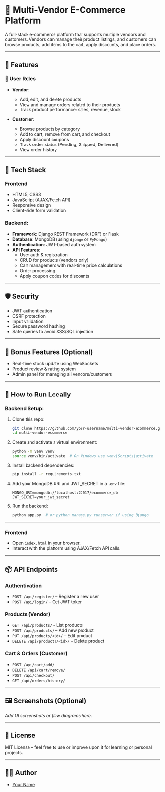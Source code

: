 # 🛒 Multi-Vendor E-Commerce Platform

A full-stack e-commerce platform that supports multiple vendors and customers. Vendors can manage their product listings, and customers can browse products, add items to the cart, apply discounts, and place orders.

---

## 🚀 Features

### 👥 User Roles
- **Vendor**:
  - Add, edit, and delete products
  - View and manage orders related to their products
  - Track product performance: sales, revenue, stock

- **Customer**:
  - Browse products by category
  - Add to cart, remove from cart, and checkout
  - Apply discount coupons
  - Track order status (Pending, Shipped, Delivered)
  - View order history

---

## 🧠 Tech Stack

### Frontend:
- HTML5, CSS3
- JavaScript (AJAX/Fetch API)
- Responsive design
- Client-side form validation

### Backend:
- **Framework**: Django REST Framework (DRF) or Flask
- **Database**: MongoDB (using `djongo` or `PyMongo`)
- **Authentication**: JWT-based auth system
- **API Features**:
  - User auth & registration
  - CRUD for products (vendors only)
  - Cart management with real-time price calculations
  - Order processing
  - Apply coupon codes for discounts

---

## 🛡️ Security
- JWT authentication
- CSRF protection
- Input validation
- Secure password hashing
- Safe queries to avoid XSS/SQL injection

---

## 🧪 Bonus Features (Optional)
- Real-time stock update using WebSockets
- Product review & rating system
- Admin panel for managing all vendors/customers

---

## 🧰 How to Run Locally

### Backend Setup:
1. Clone this repo:
   ```bash
   git clone https://github.com/your-username/multi-vendor-ecommerce.git
   cd multi-vendor-ecommerce
   ```

2. Create and activate a virtual environment:
   ```bash
   python -m venv venv
   source venv/bin/activate  # On Windows use venv\Scripts\activate
   ```

3. Install backend dependencies:
   ```bash
   pip install -r requirements.txt
   ```

4. Add your MongoDB URI and JWT_SECRET in a `.env` file:
   ```env
   MONGO_URI=mongodb://localhost:27017/ecommerce_db
   JWT_SECRET=your_jwt_secret
   ```

5. Run the backend:
   ```bash
   python app.py  # or python manage.py runserver if using Django
   ```

---

### Frontend:
- Open `index.html` in your browser.
- Interact with the platform using AJAX/Fetch API calls.

---

## 📦 API Endpoints

### Authentication
- `POST /api/register/` – Register a new user
- `POST /api/login/` – Get JWT token

### Products (Vendor)
- `GET /api/products/` – List products
- `POST /api/products/` – Add new product
- `PUT /api/products/<id>/` – Edit product
- `DELETE /api/products/<id>/` – Delete product

### Cart & Orders (Customer)
- `POST /api/cart/add/`
- `DELETE /api/cart/remove/`
- `POST /api/checkout/`
- `GET /api/orders/history/`

---

## 🖼️ Screenshots (Optional)
_Add UI screenshots or flow diagrams here._

---

## 📜 License
MIT License – feel free to use or improve upon it for learning or personal projects.

---

## 👨‍💻 Author
- [Your Name](https://github.com/your-username)
